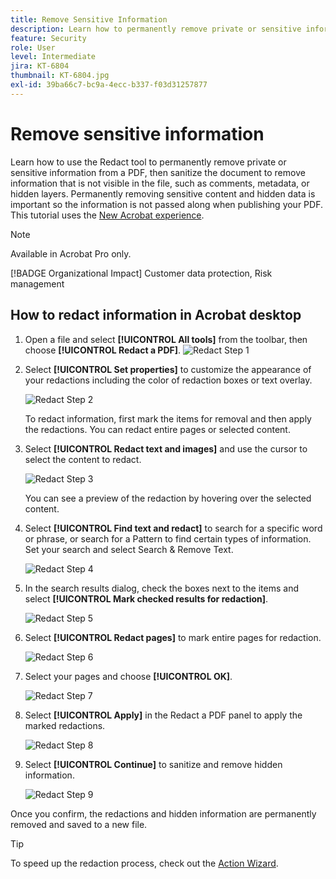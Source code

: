 ```yaml
---
title: Remove Sensitive Information
description: Learn how to permanently remove private or sensitive information from your PDF
feature: Security
role: User
level: Intermediate
jira: KT-6804
thumbnail: KT-6804.jpg
exl-id: 39ba66c7-bc9a-4ecc-b337-f03d31257877
---
```

# Remove sensitive information

Learn how to use the Redact tool to permanently remove private or sensitive information from a PDF, then sanitize the document to remove information that is not visible in the file, such as comments, metadata, or hidden layers. Permanently removing sensitive content and hidden data is important so the information is not passed along when publishing your PDF. This tutorial uses the [New Acrobat experience](../getting-started/new-workspace.md).

>[!NOTE]
>
>Available in Acrobat Pro only.

[!BADGE Organizational Impact]
Customer data protection, Risk management

## How to redact information in Acrobat desktop

1. Open a file and select **[!UICONTROL All tools]** from the toolbar, then choose **[!UICONTROL Redact a PDF]**.
    ![Redact Step 1](../assets/Redact_1.png)

1. Select **[!UICONTROL Set properties]** to customize the appearance of your redactions including the color of redaction boxes or text overlay.

    ![Redact Step 2](../assets/Redact_2.png)

    To redact information, first mark the items for removal and then apply the redactions. You can redact entire pages or selected content. 

1. Select **[!UICONTROL Redact text and images]** and use the cursor to select the content to redact.

    ![Redact Step 3](../assets/Redact_3.png)

    You can see a preview of the redaction by hovering over the selected content.

1. Select **[!UICONTROL Find text and redact]** to search for a specific word or phrase, or search for a Pattern to find certain types of information. Set your search and select Search & Remove Text.

    ![Redact Step 4](../assets/Redact_4.png)

1. In the search results dialog, check the boxes next to the items and select **[!UICONTROL Mark checked results for redaction]**.

    ![Redact Step 5](../assets/Redact_5.png)

1. Select **[!UICONTROL Redact pages]** to mark entire pages for redaction.

    ![Redact Step 6](../assets/Redact_6.png)

1. Select your pages and choose **[!UICONTROL OK]**.

    ![Redact Step 7](../assets/Redact_7.png)

1. Select **[!UICONTROL Apply]** in the Redact a PDF panel to apply the marked redactions.

    ![Redact Step 8](../assets/Redact_8.png)

1. Select **[!UICONTROL Continue]** to sanitize and remove hidden information.

    ![Redact Step 9](../assets/Redact_9.png)

Once you confirm, the redactions and hidden information are permanently removed and saved to a new file.

>[!TIP]
>
>To speed up the redaction process, check out the [Action Wizard](../advanced-tasks/action.md).
